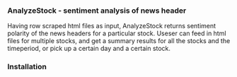 ### AnalyzeStock - sentiment analysis of news header
Having row scraped html files as input, AnalyzeStock returns sentiment polarity of the news headers for a particular stock. Useser can feed in html files for multiple stocks, and get a summary results for all the stocks and the timeperiod, or pick up a certain day and a certain stock. 

### Installation